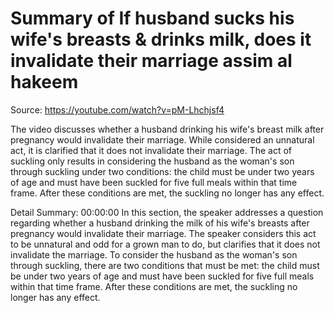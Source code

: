 # Summary of If husband sucks his wife's breasts & drinks milk, does it invalidate their marriage assim al hakeem

Source: https://youtube.com/watch?v=pM-Lhchjsf4

The video discusses whether a husband drinking his wife's breast milk after pregnancy would invalidate their marriage. While considered an unnatural act, it is clarified that it does not invalidate their marriage. The act of suckling only results in considering the husband as the woman's son through suckling under two conditions: the child must be under two years of age and must have been suckled for five full meals within that time frame. After these conditions are met, the suckling no longer has any effect.

Detail Summary: 
00:00:00
In this section, the speaker addresses a question regarding whether a husband drinking the milk of his wife's breasts after pregnancy would invalidate their marriage. The speaker considers this act to be unnatural and odd for a grown man to do, but clarifies that it does not invalidate the marriage. To consider the husband as the woman's son through suckling, there are two conditions that must be met: the child must be under two years of age and must have been suckled for five full meals within that time frame. After these conditions are met, the suckling no longer has any effect.

